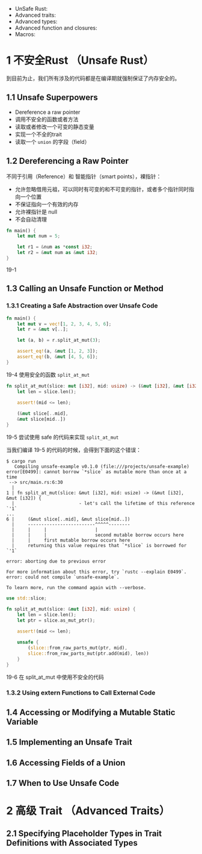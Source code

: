 - UnSafe Rust:
- Advanced traits:
- Advanced types:
- Advanced function and closures:
- Macros:

# 1 不安全Rust （Unsafe Rust）
到目前为止，我们所有涉及的代码都是在编译期就强制保证了内存安全的。

## 1.1 Unsafe Superpowers

- Dereference a raw pointer
- 调用不安全的函数或者方法
- 读取或者修改一个可变的静态变量
- 实现一个不全的trait
- 读取一个 `union` 的字段（field）

## 1.2 Dereferencing a Raw Pointer

不同于引用（Reference）和 智能指针（smart points），裸指针：
- 允许忽略借用元祖，可以同时有可变的和不可变的指针，或者多个指针同时指向一个位置
- 不保证指向一个有效的内存
- 允许裸指针是 null
- 不会自动清理

```rust
fn main() {
    let mut num = 5;

    let r1 = &num as *const i32;
    let r2 = &mut num as &mut i32;
}
```
19-1 


## 1.3 Calling an Unsafe Function or Method


### 1.3.1 Creating a Safe Abstraction over Unsafe Code
```rust
fn main() {
    let mut v = vec![1, 2, 3, 4, 5, 6];
    let r = &mut v[..];

    let (a, b) = r.split_at_mut(3);

    assert_eq!(a, &mut [1, 2, 3]);
    assert_eq!(b, &mut [4, 5, 6]);
}
```
19-4 使用安全的函数 `split_at_mut`



```rust
fn split_at_mut(slice: mut [i32], mid: usize) -> (&mut [i32], &mut [i32]) {
    let len = slice.len();
    
    assert!(mid <= len);

    (&mut slice[..mid],
    &mut slice[mid..])
}
```
19-5 尝试使用 safe 的代码来实现 `split_at_mut`

当我们编译 19-5 的代码的时候，会得到下面的这个错误：
```shell
$ cargo run
   Compiling unsafe-example v0.1.0 (file:///projects/unsafe-example)
error[E0499]: cannot borrow `*slice` as mutable more than once at a time
 --> src/main.rs:6:30
  |
1 | fn split_at_mut(slice: &mut [i32], mid: usize) -> (&mut [i32], &mut [i32]) {
  |                        - let's call the lifetime of this reference `'1`
...
6 |     (&mut slice[..mid], &mut slice[mid..])
  |     -------------------------^^^^^--------
  |     |     |                  |
  |     |     |                  second mutable borrow occurs here
  |     |     first mutable borrow occurs here
  |     returning this value requires that `*slice` is borrowed for `'1`

error: aborting due to previous error

For more information about this error, try `rustc --explain E0499`.
error: could not compile `unsafe-example`.

To learn more, run the command again with --verbose.
```


```rust
use std::slice;

fn split_at_mut(slice: &mut [i32], mid: usize) {
    let len = slice.len();
    let ptr = slice.as_mut_ptr();
    
    assert!(mid <= len);

    unsafe {
        (slice::from_raw_parts_mut(ptr, mid),
        slice::from_raw_parts_mut(ptr.add(mid), len))
    }
}
```
19-6 在 split_at_mut 中使用不安全的代码
### 1.3.2 Using extern Functions to Call External Code


## 1.4 Accessing or Modifying a Mutable Static Variable

## 1.5 Implementing an Unsafe Trait

## 1.6 Accessing Fields of a Union

## 1.7  When to Use Unsafe Code

# 2 高级 Trait （Advanced Traits）

## 2.1 Specifying Placeholder Types in Trait Definitions with Associated Types
